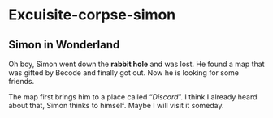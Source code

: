 # Excuisite-corpse-simon
## Simon in Wonderland
Oh boy, Simon went down the **rabbit hole** and was lost.
He found a map that was gifted by Becode and finally got out.
Now he is looking for some friends.

The map first brings him to a place called “_Discord_”.
I think I already heard about that, Simon thinks to himself.
Maybe I will visit it someday.